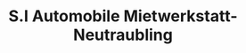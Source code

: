 ---
title: "S.I Automobile Mietwerkstatt-Neutraubling"
url: /neutraubling/s-i-automobile-mietwerkstatt-neutraubling/
shop: Autowerkstatt
---